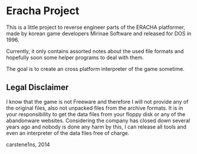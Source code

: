 Eracha Project
==============

This is a little project to reverse engineer parts of the ERACHA platformer,
made by korean game developers Mirinae Software and released for DOS in 1996.

Currently, it only contains assorted notes about the used file formats and
hopefully soon some helper programs to deal with them.

The goal is to create an cross platform interpreter of the game sometime.

Legal Disclaimer
----------------

I know that the game is not Freeware and therefore I will not provide any
of the original files, also not unpacked files from the archive formats.
It is in your responsibility to get the data files from your floppy disk or
any of the abandonware websites.
Considering the company has closed down several years ago and nobody is done
any harm by this, I can release all tools and even an interpreter of the
data files free of charge.

carstene1ns, 2014
